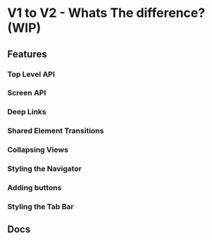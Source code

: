 # V1 to V2 - Whats The difference? (WIP)

## Features
### Top Level API

### Screen API

### Deep Links

### Shared Element Transitions

### Collapsing Views

### Styling the Navigator 

### Adding buttons 

### Styling the Tab Bar
## Docs
